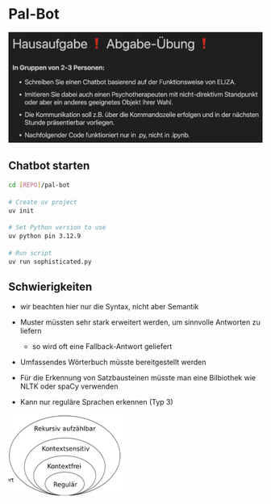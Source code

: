 # Pal-Bot

![assignment](./img/assignment.png)

## Chatbot starten

```bash
cd [REPO]/pal-bot

# Create uv project
uv init

# Set Python version to use
uv python pin 3.12.9

# Run script
uv run sophisticated.py
```

## Schwierigkeiten 

* wir beachten hier nur die Syntax, nicht aber Semantik
* Muster müssten sehr stark erweitert werden, um sinnvolle Antworten zu liefern
    * so wird oft eine Fallback-Antwort geliefert

* Umfassendes Wörterbuch müsste bereitgestellt werden

* Für die Erkennung von Satzbausteinen müsste man eine Bilbiothek wie NLTK oder spaCy verwenden

* Kann nur reguläre Sprachen erkennen (Typ 3)

![chomsky](./img/chomsky.png)
